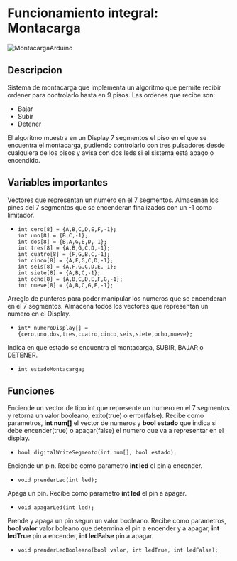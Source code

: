 # Funcionamiento integral: Montacarga
![MontacargaArduino](https://github.com/LeandroLDD/ExamenPractico_LeandroDominguez_SPD/assets/104798622/5c8e7a29-1d5b-4874-96c2-0b73b528d956)

## Descripcion
Sistema de montacarga que implementa un algoritmo que permite recibir ordener para controlarlo hasta en 9 pisos. Las ordenes que recibe son:
- Bajar
- Subir
- Detener

El algoritmo muestra en un Display 7 segmentos el piso en el que se encuentra el montacarga, pudiendo controlarlo con tres pulsadores desde cualquiera de los pisos y avisa con dos leds si el sistema está apago o encendido.

## Variables importantes
Vectores que representan un numero en el 7 segmentos. Almacenan los pines del 7 segmentos que se encenderan finalizados con un -1 como limitador.
-     int cero[8] = {A,B,C,D,E,F,-1};
      int uno[8] = {B,C,-1};
      int dos[8] = {B,A,G,E,D,-1};
      int tres[8] = {A,B,G,C,D,-1};
      int cuatro[8] = {F,G,B,C,-1};
      int cinco[8] = {A,F,G,C,D,-1};
      int seis[8] = {A,F,G,C,D,E,-1};
      int siete[8] = {A,B,C,-1};
      int ocho[8] = {A,B,C,D,E,F,G,-1};
      int nueve[8] = {A,B,C,G,F,-1};

Arreglo de punteros para poder manipular los numeros que se encenderan en el 7 segmentos. Almacena todos los vectores que representan un numero en el Display.
-     int* numeroDisplay[] = {cero,uno,dos,tres,cuatro,cinco,seis,siete,ocho,nueve};

Indica en que estado se encuentra el montacarga, SUBIR, BAJAR o DETENER.
-     int estadoMontacarga;

## Funciones

Enciende un vector de tipo int que represente un numero en el 7 segmentos y retorna un valor booleano, exito(true) o error(false).
Recibe como parametros, **int num[]** el vector de numeros y **bool estado** que indica si debe encender(true) o apagar(false) el numero que va a representar en el display.
-     bool digitalWriteSegmento(int num[], bool estado);

Enciende un pin.
Recibe como parametro **int led** el pin a encender.
-     void prenderLed(int led);

Apaga un pin.
Recibe como parametro **int led** el pin a apagar.
-     void apagarLed(int led);

Prende y apaga un pin segun un valor booleano.
Recibe como parametros, **bool valor** valor boleano que determina el pin a encender y a apagar, **int ledTrue** pin a encender, **int ledFalse** pin a apagar.
-     void prenderLedBooleano(bool valor, int ledTrue, int ledFalse);
